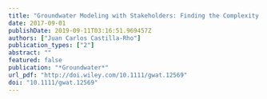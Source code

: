 ```yaml
---
title: "Groundwater Modeling with Stakeholders: Finding the Complexity that Matters: Groundwater Modeling with Stakeholders: Finding the Complexity that Matters"
date: 2017-09-01
publishDate: 2019-09-11T03:16:51.969457Z
authors: ["Juan Carlos Castilla-Rho"]
publication_types: ["2"]
abstract: ""
featured: false
publication: "*Groundwater*"
url_pdf: "http://doi.wiley.com/10.1111/gwat.12569"
doi: "10.1111/gwat.12569"
---
```


